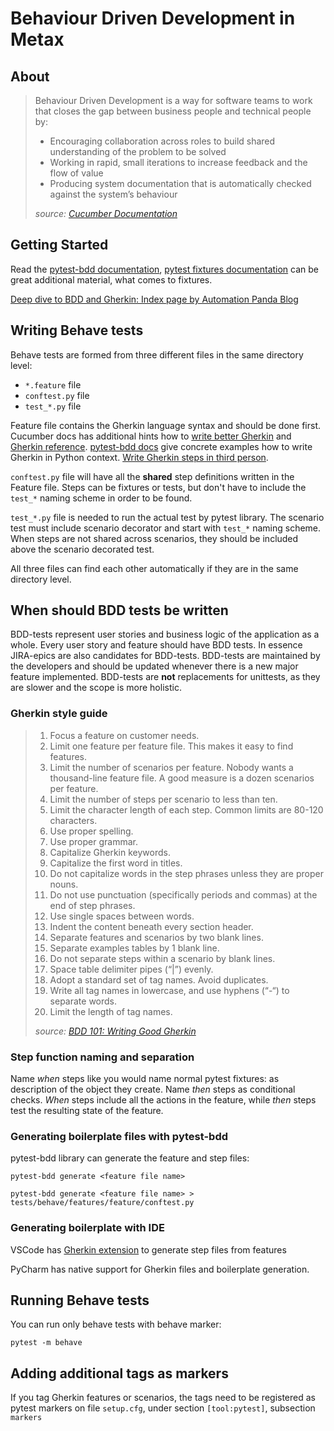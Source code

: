 # Behaviour Driven Development in Metax

## About 

> Behaviour Driven Development is a way for software teams to work that closes the gap between business people and technical people by:
> * Encouraging collaboration across roles to build shared understanding of the problem to be solved
> * Working in rapid, small iterations to increase feedback and the flow of value
> * Producing system documentation that is automatically checked against the system’s behaviour
> 
> *source: [Cucumber Documentation](https://cucumber.io/docs/bdd/)*

## Getting Started

Read the [pytest-bdd documentation](https://pypi.org/project/pytest-bdd/), [pytest fixtures documentation](https://docs.pytest.org/en/latest/how-to/fixtures.html#how-to-fixtures) can be great additional material, what comes to fixtures. 

[Deep dive to BDD and Gherkin: Index page by Automation Panda Blog](https://automationpanda.com/bdd/)

## Writing Behave tests

Behave tests are formed from three different files in the same directory level: 
* `*.feature` file
* `conftest.py` file
* `test_*.py` file

Feature file contains the Gherkin language syntax and should be done first. Cucumber docs has additional hints how to [write better Gherkin](https://cucumber.io/docs/bdd/better-gherkin/) and [Gherkin reference](https://cucumber.io/docs/gherkin/reference/). [pytest-bdd docs](https://pypi.org/project/pytest-bdd/) give concrete examples how to write Gherkin in Python context. [Write Gherkin steps in third person](https://automationpanda.com/2017/01/18/should-gherkin-steps-use-first-person-or-third-person/). 

`conftest.py` file will have all the **shared** step definitions written in the Feature file. Steps can be fixtures or tests, but don't have to include the `test_*` naming scheme in order to be found. 

`test_*.py` file is needed to run the actual test by pytest library. The scenario test must include scenario decorator and start with `test_*` naming scheme. When steps are not shared across scenarios, they should be included above the scenario decorated test.

All three files can find each other automatically if they are in the same directory level.

## When should BDD tests be written

BDD-tests represent user stories and business logic of the application as a whole. Every user story and feature should have BDD tests. In essence JIRA-epics are also candidates for BDD-tests. BDD-tests are maintained by the developers and should be updated whenever there is a new major feature implemented. BDD-tests are **not** replacements for unittests, as they are slower and the scope is more holistic. 

### Gherkin style guide

> 1. Focus a feature on customer needs.
> 2. Limit one feature per feature file. This makes it easy to find features.
> 3. Limit the number of scenarios per feature. Nobody wants a thousand-line feature file. A good measure is a dozen scenarios per feature.
> 4. Limit the number of steps per scenario to less than ten.
> 5. Limit the character length of each step. Common limits are 80-120 characters.
> 6. Use proper spelling.
> 7. Use proper grammar.
> 8. Capitalize Gherkin keywords.
> 9. Capitalize the first word in titles.
> 10. Do not capitalize words in the step phrases unless they are proper nouns.
> 11. Do not use punctuation (specifically periods and commas) at the end of step phrases.
> 12. Use single spaces between words.
> 13. Indent the content beneath every section header.
> 14. Separate features and scenarios by two blank lines.
> 15. Separate examples tables by 1 blank line.
> 16. Do not separate steps within a scenario by blank lines.
> 17. Space table delimiter pipes (“|”) evenly.
> 18. Adopt a standard set of tag names. Avoid duplicates.
> 19. Write all tag names in lowercase, and use hyphens (“-“) to separate words.
> 20. Limit the length of tag names.
> 
> *source: [BDD 101: Writing Good Gherkin](https://automationpanda.com/2017/01/30/bdd-101-writing-good-gherkin/)*

### Step function naming and separation

Name *when* steps like you would name normal pytest fixtures: as description of the object they create. Name *then* steps as conditional checks. *When* steps include all the actions in the feature, while *then* steps test the resulting state of the feature. 

### Generating boilerplate files with pytest-bdd

pytest-bdd library can generate the feature and step files:

`pytest-bdd generate <feature file name>`

`pytest-bdd generate <feature file name> > tests/behave/features/feature/conftest.py`

### Generating boilerplate with IDE

VSCode has [Gherkin extension](https://marketplace.visualstudio.com/items?itemName=alexkrechik.cucumberautocomplete) to generate step files from features

PyCharm has native support for Gherkin files and boilerplate generation. 

## Running Behave tests

You can run only behave tests with behave marker: 

`pytest -m behave`

## Adding additional tags as markers

If you tag Gherkin features or scenarios, the tags need to be registered as pytest markers on file `setup.cfg`, under section `[tool:pytest]`, subsection `markers`
